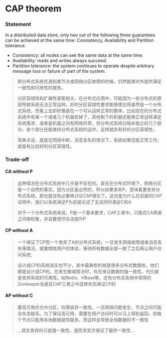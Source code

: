 # CAP theorem

### Statement

In a distributed data store, only two out of the following three guarantees can be achieved at the same time: Consistency, Availability and Partition tolerance.&#x20;

* Consistency: all nodes can see the same data at the same time.
* Availability: reads and writes always succeed.
* Partition tolerance: the system continues to operate despite arbitrary message loss or failure of part of the system.

> 即分布式系统在遇到某节点或网络分区故障的时候，仍然能够对外提供满足一致性和可用性的服务。
>
> 分区容错性和扩展性紧密相关。在分布式应用中，可能因为一些分布式的原因导致系统无法正常运转。好的分区容错性要求能够使应用虽然是一个分布式系统，而看上去却好像是在一个可以运转正常的整体。比如现在的分布式系统中有某一个或者几个机器宕掉了，其他剩下的机器还能够正常运转满足系统需求，或者是机器之间有网络异常，将分布式系统分隔未独立的几个部分，各个部分还能维持分布式系统的运作，这样就具有好的分区容错性。
>
> 简单点说，就是在网络中断，消息丢失的情况下，系统如果还能正常工作，就是有比较好的分区容错性。

### Trade-off

#### CA without P

> 这种情况在分布式系统中几乎是不存在的。首先在分布式环境下，网络分区是一个自然的事实。因为分区是必然的，所以如果舍弃P，意味着要舍弃分布式系统。那也就没有必要再讨论CAP理论了。这也是为什么在前面的CAP证明中，我们以系统满足P为前提论述了无法同时满足C和A
>
> 对于一个分布式系统来说。P是一个基本要求，CAP三者中，只能在CA两者之间做权衡，并且要想尽办法提升P

#### CP without A

> 一个保证了CP而一个舍弃了A的分布式系统，一旦发生网络故障或者消息丢失等情况，就要牺牲用户的体验，等待所有数据全部一致了之后再让用户访问系统;
>
> 设计成CP的系统其实也不少，其中最典型的就是很多分布式数据库，他们都是设计成CP的。在发生极端情况时，优先保证数据的强一致性，代价就是舍弃系统的可用性。如Redis、HBase等，还有分布式系统中常用的Zookeeper也是在CAP三者之中选择优先保证CP的

#### AP without C

> 要高可用并允许分区，则需放弃一致性。一旦网络问题发生，节点之间可能会失去联系。为了保证高可用，需要在用户访问时可以马上得到返回，则每个节点只能用本地数据提供服务，而这样会导致全局数据的不一致性
>
> ...其实舍弃的只是强一致性。退而求其次保证了最终一致性...

